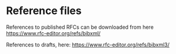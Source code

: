 Reference files
===============

References to published RFCs can be downloaded from here https://www.rfc-editor.org/refs/bibxml/

References to drafts, here: https://www.rfc-editor.org/refs/bibxml3/
